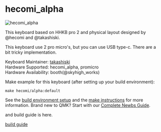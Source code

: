 # hecomi_alpha

![hecomi_alpha](https://imgur.com/a/5AwQw0r)

This keyboard based on HHKB pro 2 and physical layout designed by @hecomi and @takashiski.

This keyboard use 2 pro micro's, but you can use USB type-c. There are a bit tricky implementation.

Keyboard Maintainer: [takashiski](https://github.com/takashiski)  
Hardware Supported: hecomi_alpha, promicro  
Hardware Availability: booth(@skyhigh_works)

Make example for this keyboard (after setting up your build environment):

    make hecomi/alpha:default

See the [build environment setup](https://docs.qmk.fm/#/getting_started_build_tools) and the [make instructions](https://docs.qmk.fm/#/getting_started_make_guide) for more information. Brand new to QMK? Start with our [Complete Newbs Guide](https://docs.qmk.fm/#/newbs).

and build guide is here.

[build guide](https://skyhigh-works.hatenablog.com/entry/2019/02/25/221959)
